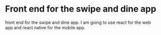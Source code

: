 # Front end for the swipe and dine app
front end for the swipe and dine app. I am going to use react for the web app and react native for the mobile app.
